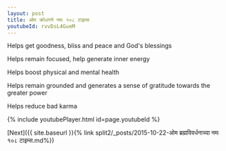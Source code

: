 ```yaml
---
layout: post
title: ओम क्रोधगने नमः १०८ टाइम्स
youtubeId: rvvDsL4GueM
---
```

 
 
Helps get goodness, bliss and peace and God's blessings
 
Helps remain focused, help generate inner energy 
 
Helps boost physical and mental health 
 
Helps remain grounded and generates a sense of gratitude towards the greater power 
 
Helps reduce bad karma
 
 
 
 


{% include youtubePlayer.html id=page.youtubeId %}
 
[Next]({{ site.baseurl }}{% link  split2/_posts/2015-10-22-ओम ब्रह्मविवर्धनाच्या नमः १०८ टाइम्स.md%})
 
